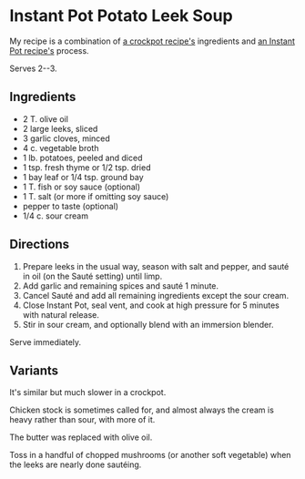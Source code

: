 [crockpot]: ../indices/crockpot.html
[Instant Pot]: ../indices/instantPot.html

# Instant Pot Potato Leek Soup

My recipe is a combination of [a crockpot recipe's](https://www.thekitchn.com/slow-cooker-potato-leek-soup-recipe-256183) ingredients and [an Instant Pot recipe's](https://www.pressurecookrecipes.com/instant-pot-potato-leek-soup/) process.

Serves 2--3.

## Ingredients

* 2 T. olive oil
* 2 large leeks, sliced
* 3 garlic cloves, minced
* 4 c. vegetable broth
* 1 lb. potatoes, peeled and diced
* 1 tsp. fresh thyme or 1/2 tsp. dried
* 1 bay leaf or 1/4 tsp. ground bay
* 1 T. fish or soy sauce (optional)
* 1 T. salt (or more if omitting soy sauce)
* pepper to taste (optional)
* 1/4 c. sour cream

## Directions

1. Prepare leeks in the usual way, season with salt and pepper, and sauté in oil (on the Sauté setting) until limp.
2. Add garlic and remaining spices and sauté 1 minute.
3. Cancel Sauté and add all remaining ingredients except the sour cream.
4. Close Instant Pot, seal vent, and cook at high pressure for 5 minutes with natural release.
5. Stir in sour cream, and optionally blend with an immersion blender.

Serve immediately.

## Variants

It's similar but much slower in a crockpot.

Chicken stock is sometimes called for, and almost always the cream is heavy rather than sour, with more of it.

The butter was replaced with olive oil.

Toss in a handful of chopped mushrooms (or another soft vegetable) when the leeks are nearly done sautéing.
